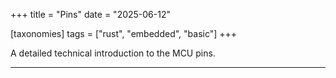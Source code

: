 +++
title = "Pins"
date = "2025-06-12"

[taxonomies]
tags = ["rust", "embedded", "basic"]
+++

A detailed technical introduction to the MCU pins. 

<!-- more -->
---